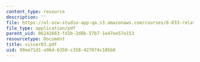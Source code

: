 ```yaml
---
content_type: resource
description: ''
file: https://ol-ocw-studio-app-qa.s3.amazonaws.com/courses/8-033-relativity-fall-2006/99ee71d1a96d6350c358427074c185b8_visser03.pdf
file_type: application/pdf
parent_uid: 06242663-fd1b-2d8b-57b7-1e47ee57e153
resourcetype: Document
title: visser03.pdf
uid: 99ee71d1-a96d-6350-c358-427074c185b8
---
```


